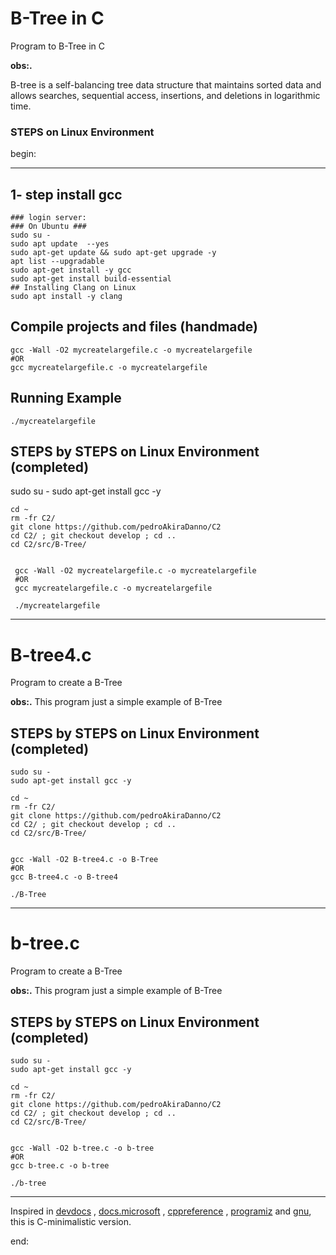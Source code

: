 
# B-Tree in C

Program to B-Tree in C

**obs:.**

B-tree is a self-balancing tree data structure that maintains sorted data and allows searches, sequential access, insertions, and deletions in logarithmic time.

### STEPS on Linux Environment

begin:

---

## 1- step install gcc

    ### login server:
    ### On Ubuntu ###
    sudo su -
    sudo apt update  --yes
    sudo apt-get update && sudo apt-get upgrade -y
    apt list --upgradable
    sudo apt-get install -y gcc
    sudo apt-get install build-essential
    ## Installing Clang on Linux
    sudo apt install -y clang

## Compile projects and files (handmade)

    gcc -Wall -O2 mycreatelargefile.c -o mycreatelargefile
    #OR
    gcc mycreatelargefile.c -o mycreatelargefile

## Running Example

    ./mycreatelargefile

## STEPS by STEPS on Linux Environment (completed)

   sudo su -
   sudo apt-get install gcc -y

    cd ~
    rm -fr C2/
    git clone https://github.com/pedroAkiraDanno/C2
    cd C2/ ; git checkout develop ; cd ..
    cd C2/src/B-Tree/


     gcc -Wall -O2 mycreatelargefile.c -o mycreatelargefile
     #OR
     gcc mycreatelargefile.c -o mycreatelargefile

     ./mycreatelargefile

---









# B-tree4.c

Program to create a B-Tree 

**obs:.**
This program just a simple example of B-Tree 

## STEPS by STEPS on Linux Environment (completed)

    sudo su -
    sudo apt-get install gcc -y

    cd ~
    rm -fr C2/
    git clone https://github.com/pedroAkiraDanno/C2
    cd C2/ ; git checkout develop ; cd ..
    cd C2/src/B-Tree/


    gcc -Wall -O2 B-tree4.c -o B-Tree
    #OR
    gcc B-tree4.c -o B-tree4

    ./B-Tree

     
        
---        


# b-tree.c

Program to create a B-Tree 

**obs:.**
This program just a simple example of B-Tree 

## STEPS by STEPS on Linux Environment (completed)

    sudo su -
    sudo apt-get install gcc -y

    cd ~
    rm -fr C2/
    git clone https://github.com/pedroAkiraDanno/C2
    cd C2/ ; git checkout develop ; cd ..
    cd C2/src/B-Tree/


    gcc -Wall -O2 b-tree.c -o b-tree
    #OR
    gcc b-tree.c -o b-tree

    ./b-tree

     
        
---        









Inspired in [devdocs](https://devdocs.io/c/) , [docs.microsoft](https://docs.microsoft.com/en-us/cpp/c-language/?view=msvc-170) , [cppreference](https://en.cppreference.com/w/c/language) , [programiz](https://www.programiz.com/c-programming) and [gnu](https://www.gnu.org/software/gnu-c-manual/gnu-c-manual.html), this is C-minimalistic version.

end:
